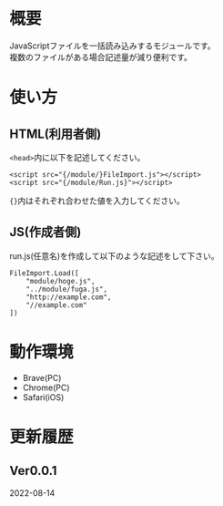 # 概要
JavaScriptファイルを一括読み込みするモジュールです。  
複数のファイルがある場合記述量が減り便利です。  

# 使い方

## HTML(利用者側)
`<head>`内に以下を記述してください。  
```
<script src="{/module/}FileImport.js"></script>
<script src="{/module/Run.js}"></script>
```
`{}`内はそれぞれ合わせた値を入力してください。  

## JS(作成者側)
run.js(任意名)を作成して以下のような記述をして下さい。  
```
FileImport.Load([
    "module/hoge.js",
    "../module/fuga.js",
    "http://example.com",
    "//example.com"
])
```
<!-- head内に記述する。 -->
# 動作環境
- Brave(PC)
- Chrome(PC)
- Safari(iOS)

# 更新履歴

## Ver0.0.1
2022-08-14  

<!--
# 製作時間

## FileImport.js
Ver0.0.1
2022-08-14 200min
-->